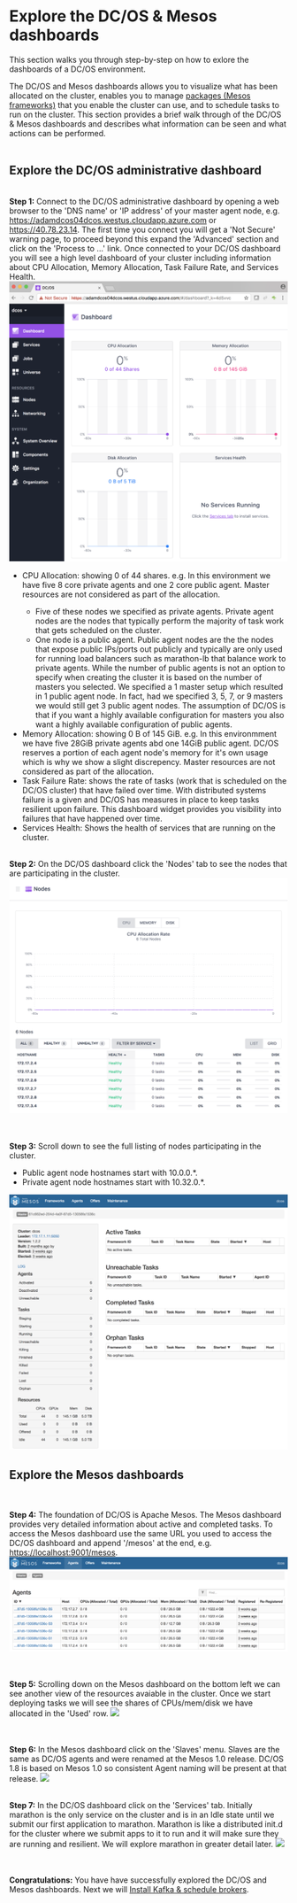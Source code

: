 # Explore the DC/OS & Mesos dashboards
This section walks you through step-by-step on how to exlore the dashboards of a DC/OS environment.<br>

The DC/OS and Mesos dashboards allows you to visualize what has been allocated on the cluster, enables you to manage <a href="https://github.com/mesosphere/universe/tree/version-3.x/repo/packages">packages (Mesos frameworks)</a> that you enable the cluster can use, and to schedule tasks to run on the cluster.  This section provides a brief walk through of the DC/OS & Mesos dashboards and describes what information can be seen and what actions can be performed.<br><br>

## Explore the DC/OS administrative dashboard
<br><b>Step 1:</b> Connect to the DC/OS administrative dashboard by opening a web browser to the 'DNS name' or 'IP address' of your master agent node, e.g. https://adamdcos04dcos.westus.cloudapp.azure.com or https://40.78.23.14.  The first time you connect you will get a 'Not Secure' warning page, to proceed beyond this expand the 'Advanced' section and click on the 'Process to ...' link.  Once connected to your DC/OS dashboard you will see a high level dashboard of your cluster including information about CPU Allocation, Memory Allocation, Task Failure Rate, and Services Health.<br>
<img src="01.png"/><ul>
<li>CPU Allocation: showing 0 of 44 shares.  e.g. In this environment we have five 8 core private agents and one 2 core public agent. Master resources are not considered as part of the allocation.</li><ul>
<li>Five of these nodes we specified as private agents.  Private agent nodes are the nodes that typically perform the majority of task work that gets scheduled on the cluster.</li>
<li>One node is a public agent.  Public agent nodes are the the nodes that expose public IPs/ports out publicly and typically are only used for running load balancers such as marathon-lb that balance work to private agents.  While the number of public agents is not an option to specify when creating the cluster it is based on the number of masters you selected.  We specified a 1 master setup which resulted in 1 public agent node.  In fact, had we specified 3, 5, 7, or 9 masters we would still get 3 public agent nodes.  The assumption of DC/OS is that if you want a highly available configuration for masters you also want a highly available configuration of public agents.</li></ul>
<li>Memory Allocation: showing 0 B of 145 GiB.  e.g. In this environmment we have five 28GiB private agents abd one 14GiB public agent.  DC/OS reserves a portion of each agent node's memory for it's own usage which is why we show a slight discrepency.  Master resources are not considered as part of the allocation.</li>
<li>Task Failure Rate: shows the rate of tasks (work that is scheduled on the DC/OS cluster) that have failed over time.  With distributed systems failure is a given and DC/OS has measures in place to keep tasks resilient upon failure.  This dashboard widget provides you visibility into failures that have happened over time.</li>
<li>Services Health: Shows the health of services that are running on the cluster.</li></ul>

<br><b>Step 2:</b> On the DC/OS dashboard click the 'Nodes' tab to see the nodes that are participating in the cluster.
<img src="02.png"/><br>

<br><br><b>Step 3:</b> Scroll down to see the full listing of nodes participating in the cluster.<ul>
<li>Public agent node hostnames start with 10.0.0.*.</li>
<li>Private agent node hostnames start with 10.32.0.*.</li></ul>
<img src="03.png"/><br>

## Explore the Mesos dashboards
<br><br><b>Step 4:</b> The foundation of DC/OS is Apache Mesos.  The Mesos dashboard provides very detailed information about active and completed tasks.  To access the Mesos dashboard use the same URL you used to access the DC/OS dashboard and append '/mesos' at the end, e.g. <a href="http://localhost:9001/mesos">https://localhost:9001/mesos</a>.
<img src="04.png"/><br>

<br><br><b>Step 5:</b> Scrolling down on the Mesos dashboard on the bottom left we can see another view of the resources avaiable in the cluster.  Once we start deploying tasks we will see the shares of CPUs/mem/disk we have allocated in the 'Used' row.
<img src="05.png"/><br>

<br><br><b>Step 6:</b> In the Mesos dashboard click on the 'Slaves' menu.  Slaves are the same as DC/OS agents and were renamed at the Mesos 1.0 release.  DC/OS 1.8 is based on Mesos 1.0 so consistent Agent naming will be present at that release.
<img src="06.png"/><br>

<br><b>Step 7:</b> In the DC/OS dashboard click on the 'Services' tab.  Initially marathon is the only service on the cluster and is in an Idle state until we submit our first application to marathon.  Marathon is like a distributed init.d for the cluster where we submit apps to it to run and it will make sure they are running and resilient.  We will explore marathon in greater detail later.
<img src="07.png"/><br>

<br><br><b>Congratulations:</b> You have have successfully explored the DC/OS and Mesos dashboards.  Next we will [Install Kafka & schedule brokers](../4-kafka/README.md).

